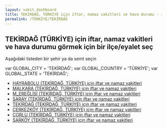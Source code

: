 ```yaml
---
layout: vakit_dashboard
title: TEKİRDAĞ, TÜRKİYE için iftar, namaz vakitleri ve hava durumu - ilçe/eyalet seç
permalink: /TÜRKİYE/TEKİRDAĞ
---
```


## TEKİRDAĞ (TÜRKİYE) için iftar, namaz vakitleri ve hava durumu  görmek için bir ilçe/eyalet seç

Aşağıdaki listeden bir şehir ya da semt seçin



  var GLOBAL_CITY = 'TEKİRDAĞ';
  var GLOBAL_COUNTRY = 'TÜRKİYE';
  var GLOBAL_STATE = 'TEKİRDAĞ';
* [HAYRABOLU (TEKİRDAĞ, TÜRKİYE) için iftar ve namaz vakitleri](/TÜRKİYE/TEKİRDAĞ/HAYRABOLU)
* [MALKARA (TEKİRDAĞ, TÜRKİYE) için iftar ve namaz vakitleri](/TÜRKİYE/TEKİRDAĞ/MALKARA)
* [M_EREĞLİSİ (TEKİRDAĞ, TÜRKİYE) için iftar ve namaz vakitleri](/TÜRKİYE/TEKİRDAĞ/M_EREĞLİSİ)
* [SARAY (TEKİRDAĞ, TÜRKİYE) için iftar ve namaz vakitleri](/TÜRKİYE/TEKİRDAĞ/SARAY)
* [TEKİRDAĞ (TEKİRDAĞ, TÜRKİYE) için iftar ve namaz vakitleri](/TÜRKİYE/TEKİRDAĞ/TEKİRDAĞ)
* [ÇERKEZKÖY (TEKİRDAĞ, TÜRKİYE) için iftar ve namaz vakitleri](/TÜRKİYE/TEKİRDAĞ/ÇERKEZKÖY)
* [ÇORLU (TEKİRDAĞ, TÜRKİYE) için iftar ve namaz vakitleri](/TÜRKİYE/TEKİRDAĞ/ÇORLU)
* [ŞARKÖY (TEKİRDAĞ, TÜRKİYE) için iftar ve namaz vakitleri](/TÜRKİYE/TEKİRDAĞ/ŞARKÖY)
</script>
<script type="text/javascript">